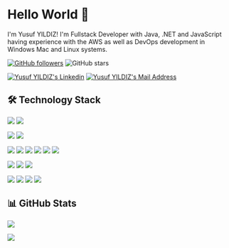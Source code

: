 # Hello World 👋
I'm Yusuf YILDIZ! I'm Fullstack Developer with Java, .NET and JavaScript having experience with the AWS as well as DevOps development in Windows Mac and Linux systems.

[![GitHub followers](https://img.shields.io/github/followers/yusufyildiz34?style=social)](https://github.com/yusufyildiz34?tab=followers)
![GitHub stars](https://img.shields.io/github/stars/yusufyildiz34?style=social)

 <a href="https://www.linkedin.com/in/yusufyildiz34/" target="_blank" rel="nofollow"><img alt="Yusuf YILDIZ's Linkedin" src="https://img.shields.io/badge/LinkedIn-0077B5?style=for-the-badge&logo=linkedin&logoColor=white" /></a>
 <a href="mailto:yusufyildiz86@gmail.com" target="_blank" rel="nofollow"><img alt="Yusuf YILDIZ's Mail Address" src="https://img.shields.io/badge/Gmail-D14836?style=for-the-badge&logo=gmail&logoColor=white" /></a>

## 🛠 Technology Stack

<img src="https://img.shields.io/badge/Java-ED8B00?style=for-the-badge&logo=java&logoColor=white"></img>
<img src="https://img.shields.io/badge/Spring-6DB33F?style=for-the-badge&logo=spring&logoColor=white"></img>

<img src="https://img.shields.io/badge/C%23-239120?style=for-the-badge&logo=c-sharp&logoColor=white"></img>
<img src="https://img.shields.io/badge/.NET-5C2D91?style=for-the-badge&logo=.net&logoColor=white"></img>

<img src="https://img.shields.io/badge/React-20232A?style=for-the-badge&logo=react&logoColor=61DAFB"></img>
<img src="https://img.shields.io/badge/Angular-DD0031?style=for-the-badge&logo=angular&logoColor=white"></img>
<img src="https://img.shields.io/badge/TypeScript-007ACC?style=for-the-badge&logo=typescript&logoColor=white"></img>
<img src="https://img.shields.io/badge/Bootstrap-563D7C?style=for-the-badge&logo=bootstrap&logoColor=white"></img>
<img src="https://img.shields.io/badge/HTML5-E34F26?style=for-the-badge&logo=html5&logoColor=white"></img>
<img src="https://img.shields.io/badge/CSS3-1572B6?style=for-the-badge&logo=css3&logoColor=white"></img>

<img src="https://img.shields.io/badge/PostgreSQL-316192?style=for-the-badge&logo=postgresql&logoColor=white"></img>
<img src="https://img.shields.io/badge/MongoDB-4EA94B?style=for-the-badge&logo=mongodb&logoColor=white"></img>
<img src="https://img.shields.io/badge/Microsoft_SQL_Server-CC2927?style=for-the-badge&logo=microsoft-sql-server&logoColor=white"></img>

<img src="https://img.shields.io/badge/Git-F05032?style=for-the-badge&logo=git&logoColor=white"></img>
<img src="https://img.shields.io/badge/Docker-2CA5E0?style=for-the-badge&logo=docker&logoColor=white"></img>
<img src="https://img.shields.io/badge/kubernetes-326ce5.svg?&style=for-the-badge&logo=kubernetes&logoColor=white"></img>
<img src="https://img.shields.io/badge/Amazon_AWS-232F3E?style=for-the-badge&logo=amazon-aws&logoColor=yellow"></img>






## 📊 GitHub Stats

<p align="center">
  <p>
    <img src="https://github-readme-stats.vercel.app/api?username=yusufyildiz34&count_private=true&show_icons=true&theme=tokyonight">
  </p>
  <p>
  <img src="https://github-readme-stats.vercel.app/api/top-langs/?username=yusufyildiz34&hide=python&layout=compact&show_icons=true&theme=tokyonight">
  </p>
</p>
